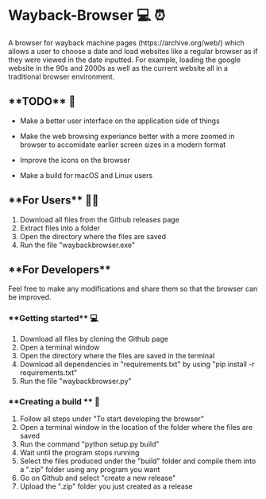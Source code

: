 <h1>Wayback-Browser 💻 ⏰</h1>
A browser for wayback machine pages (https://archive.org/web/) which allows a user to choose a date and load websites like a regular browser as if they were viewed in the date inputted. For example, loading the google website in the 90s and 2000s as well as the current website all in a traditional browser environment.

<h2>**TODO** 📌</h2>

- Make a better user interface on the application side of things

- Make the web browsing experiance better with a more zoomed in browser to accomidate earlier screen sizes in a modern format

- Improve the icons on the browser

- Make a build for macOS and Linux users

<h2>**For Users** 👨‍💻</h2>

  1. Download all files from the Github releases page
  2. Extract files into a folder
  4. Open the directory where the files are saved
  5. Run the file "waybackbrowser.exe"

<h2>**For Developers** </h2>

<p>Feel free to make any modifications and share them so that the browser can be improved.</p>

<h3>**Getting started** 💻</h3>


  1. Download all files by cloning the Github page
  2. Open a terminal window
  3. Open the directory where the files are saved in the terminal
  4. Download all dependencies in "requirements.txt" by using "pip install -r requirements.txt"
  5. Run the file "waybackbrowser.py"

<h3>**Creating a build ** 🔨</h3>


  1. Follow all steps under "To start developing the browser"
  2. Open a terminal window in the location of the folder where the files are saved
  3. Run the command "python setup.py build"
  4. Wait until the program stops running
  5. Select the files produced under the "build" folder and compile them into a ".zip" folder using any program you want
  6. Go on Github and select "create a new release"
  7. Upload the ".zip" folder you just created as a release
